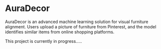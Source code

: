 # AuraDecor
AuraDecor  is an advanced machine learning solution for visual furniture alignment. Users upload a picture of furniture from Pinterest, and the model identifies similar items from online shopping platforms. 

This project is currently in progress.....
